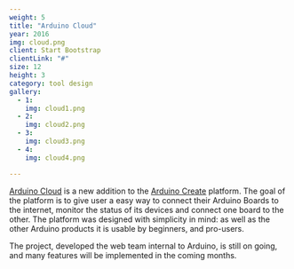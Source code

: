 ```yaml
---
weight: 5
title: "Arduino Cloud"
year: 2016
img: cloud.png
client: Start Bootstrap
clientLink: "#"
size: 12
height: 3
category: tool design
gallery:
  - 1:
    img: cloud1.png
  - 2:
    img: cloud2.png
  - 3:
    img: cloud3.png
  - 4:
    img: cloud4.png

---
```


[Arduino Cloud](http://cloud.arduino.cc) is a new addition to the [Arduino Create](http://create.arduino.cc) platform.
The goal of the platform is to give user a easy way to connect their Arduino Boards to the internet, monitor the status of its devices and connect one board to the other.
The platform was designed with simplicity in mind: as well as the other Arduino products it is usable by beginners, and pro-users.

The project, developed the web team internal to Arduino, is still on going, and many features will be implemented in the coming months.
